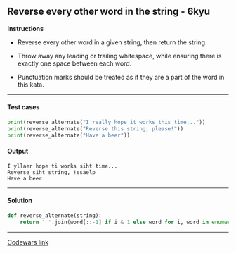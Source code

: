 ## Reverse every other word in the string - 6kyu

**Instructions**

- Reverse every other word in a given string, then return the string.

- Throw away any leading or trailing whitespace, while ensuring there is exactly one space between each word.

- Punctuation marks should be treated as if they are a part of the word in this kata.

---

#### Test cases

```python
print(reverse_alternate("I really hope it works this time..."))
print(reverse_alternate("Reverse this string, please!"))
print(reverse_alternate("Have a beer"))
```

#### Output
```
I yllaer hope ti works siht time...
Reverse siht string, !esaelp
Have a beer
```

---

#### Solution

```python
def reverse_alternate(string):
    return ' '.join(word[::-1] if i & 1 else word for i, word in enumerate(string.split()))
```

---


[Codewars link](https://www.codewars.com/kata/58d76854024c72c3e20000de)
